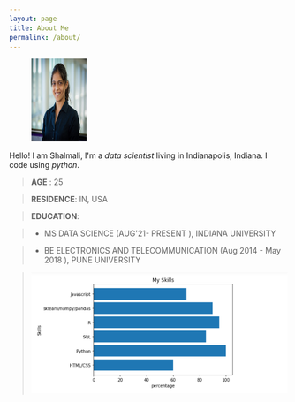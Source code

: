 ```yaml
---
layout: page
title: About Me 
permalink: /about/
---
```

<figure>
    <img src="./assets/linkednheadshot.jpg"
         alt="Headshot" width="100" height="150">
</figure>

Hello! I am Shalmali, I'm a *data scientist* living in Indianapolis, Indiana. I code using *python*.

> **AGE** : 	25

> **RESIDENCE**: IN, USA

> **EDUCATION**: 

> - MS DATA SCIENCE (AUG'21- PRESENT ), INDIANA UNIVERSITY

> - BE ELECTRONICS AND TELECOMMUNICATION (Aug 2014 - May 2018 ), PUNE UNIVERSITY

> ![Graphing my skills](./assets/myskillsgraph.jpg)





